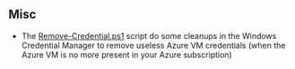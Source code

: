 ## Misc

* The [Remove-Credential.ps1](Remove-Credential.ps1) script do some cleanups in the Windows Credential Manager to remove useless Azure VM credentials (when the Azure VM is no more present in your Azure subscription) 